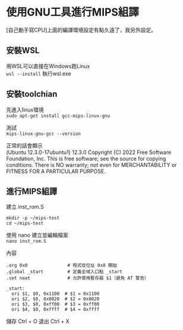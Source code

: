 # 使用GNU工具進行MIPS組譯
[自己動手寫CPU]上面的編譯環境設定有點久遠了，我另外設定。

## 安裝WSL
用WSL可以直接在Windows跑Linux<br>
`wsl --install`
執行wsl.exe<br>

## 安裝toolchian
先進入linux環境<br>
`sudo apt-get install gcc-mips-linux-gnu`

測試<br>
`mips-linux-gnu-gcc --version`

正常的話會顯示<br> 
(Ubuntu 12.3.0-17ubuntu1) 12.3.0
Copyright (C) 2022 Free Software Foundation, Inc.
This is free software; see the source for copying conditions.  There is NO
warranty; not even for MERCHANTABILITY or FITNESS FOR A PARTICULAR PURPOSE.

## 進行MIPS組譯

建立 inst_rom.S<br>
```
mkdir -p ~/mips-test
cd ~/mips-test
```

使用 nano 建立並編輯檔案<br>
`nano inst_rom.S`

內容<br>
```
.org 0x0               # 程式從位址 0x0 開始
.global _start         # 定義全域入口點 _start
.set noat              # 允許使用暫存器 $1（避免 AT 警告）
  
_start:
  ori $1, $0, 0x1100  # $1 = 0x1100
  ori $2, $0, 0x0020  # $2 = 0x0020
  ori $3, $0, 0xff00  # $3 = 0xff00
  ori $4, $0, 0xffff  # $4 = 0xffff
```

儲存 Ctrl + O
退出 Ctrl + X

